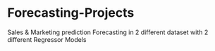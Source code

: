 # Forecasting-Projects
Sales &amp; Marketing prediction Forecasting
in 2 different dataset with 2 different Regressor Models
